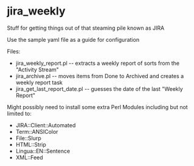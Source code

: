 # jira_weekly
Stuff for getting things out of that steaming pile known as JIRA 

Use the sample yaml file as a guide for configuration

Files:
- jira_weekly_report.pl -- extracts a weekly report of sorts from the "Activity Stream"
- jira_archive.pl -- moves items from Done to Archived and creates a weekly report task
- jira_get_last_report_date.pl -- guesses the date of the last "Weekly Report"

Might possibly need to install some extra Perl Modules including but not limited to:
  - JIRA::Client::Automated
  - Term::ANSIColor
  - File::Slurp
  - HTML::Strip
  - Lingua::EN::Sentence
  - XML::Feed
  
